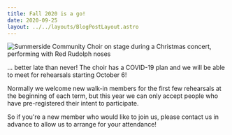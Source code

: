 ```yaml
---
title: Fall 2020 is a go!
date: 2020-09-25 
layout: ../../layouts/BlogPostLayout.astro
---
```

![](../images/IMG_0670.jpg "Summerside Community Choir on stage during a Christmas concert, performing with Red Rudolph noses")

... better late than never! The choir has a COVID-19 plan and we will be able to meet for rehearsals starting October 6!

Normally we welcome new walk-in members for the first few rehearsals at the beginning of each term, but this year we can only accept people who have pre-registered their intent to participate.

So if you're a new member who would like to join us, please contact us in advance to allow us to arrange for your attendance!